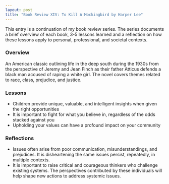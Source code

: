 ```yaml
---
layout: post
title: "Book Review XIV: To Kill A Mockingbird by Harper Lee"
---
```


This entry is a continuation of my book review series. 
The series documents a brief overview of each book, 
3-5 lessons learned and a reflection on how these lessons apply to
personal, professional, and societal contexts.

### Overview
An American classic outlining life in the deep south during the 1930s
from the perspective of Jeremy and Jean Finch as their father Atticus
defends a black man accused of raping a white girl. The novel covers
themes related to race, class, prejudice, and justice. 

### Lessons
* Children provide unique, valuable, and intelligent insights when given the right opportunities
* It is important to fight for what you believe in, regardless of the odds stacked against you
* Upholding your values can have a profound impact on your community

### Reflections
* Issues often arise from poor communication, misunderstandings, and prejudices. It is disheartening the same issues persist, repeatedly, in multiple contexts.
* It is important to raise critical and courageous thinkers who challenge existing systems. The perspectives contributed by these individuals will help shape new actions to address systemic issues.